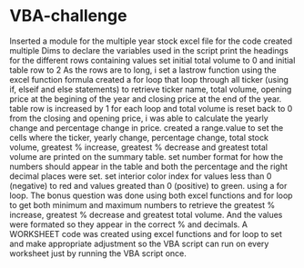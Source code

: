 # VBA-challenge
Inserted a module for the multiple year stock excel file for the code
created multiple Dims to declare the variables used in the script
print the headings for the different rows containing values
set initial total volume to 0 and initial table row to 2
As the rows are to long, i set a lastrow function using the excel function formula
created a for loop that loop through all ticker (using if, elseif and else statements) to retrieve ticker name, total volume, opening price at the begining of the year and closing price at the end of the year.
table row is increased by 1 for each loop and total volume is reset back to 0
from the closing and opening price, i was able to calculate the yearly change and percentage change in price.
created a range.value to set the cells where the ticker, yearly change, percentage change, total stock volume, greatest % increase, greatest % decrease and greatest total volume are printed on the summary table.
set number format for how the numbers should appear in the table and both the percentage and the right decimal places were set.
set interior color index for values less than 0 (negative) to red and values greated than 0 (positive) to green. using a for loop.
The bonus question was done using both excel functions and for loop to get both minimum and maximum numbers to retrieve the greatest % increase, greatest % decrease and greatest total volume. And the values were formated so they appear in the correct % and decimals.
A WORKSHEET code was created using excel functions and for loop to set and make appropriate adjustment so the VBA script can run on every worksheet just by running the VBA script once.
